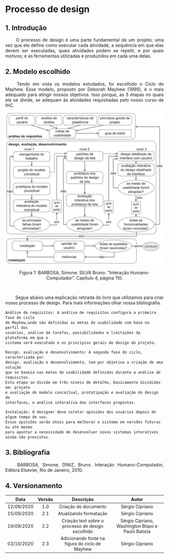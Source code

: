 # Processo de design

## 1. Introdução

<p align="justify"> &emsp;&emsp; O processo de design é uma parte fundamental de um projeto; uma vez que ele define como executar cada atividade, a sequência em que elas devem ser executadas, quais atividades podem se repetir, e por quais motivos; e as ferramentas utilizadas e produzidos em cada uma delas.</p>

## 2. Modelo escolhido

<p align="justify"> &emsp;&emsp; Tendo em vista os modelos estudados, foi escolhido o Ciclo de Mayhew. Esse modelo, proposto por Deborah Mayhew (1999), é o mais adequado para atingir nossos objetivos. Isso porque, as 3 etapas no quais ele se divide, se adequam às atividades requisitadas pelo nosso curso de IHC.</p>

<p align="center">
  <img src="https://raw.githubusercontent.com/Interacao-Humano-Computador/2020.1-BCE/edd3e519802d04e0e0b183d034c8dd47da35cdc1/docs/images/ciclo_mayhew.png">
  <p align="center">Figura 1: BARBOSA, Simone. SILVA Bruno. "Interação Humano-Computador". Capítulo 4, página 110.</p>
</p>
<br>

<p align="justify"> &emsp;&emsp; Segue abaixo uma explicação retirada do livro que utilizamos para criar nosso processo de design. Para mais informações olhar nossa bibliografia.</p>

```
Análise de requisitos: A análise de requisitos configura a primeira fase do ciclo 
de Mayhew,onde são definidas as metas de usabilidade com base no perfil dos 
usuários, análise de tarefas, possibilidades e limitações da plataforma em que o 
sistema será executado e os princípios gerais de design do projeto.
```
```
Design, avaliação e desenvolvimento: A segunda fase do ciclo, caracterizada por 
design, avaliação e desenvolvimento, tem por objetivo a criação de uma solução 
que se baseia nas metas de usabilidade definidas durante a análise de requisitos. 
Esta etapa se divide em três níveis de detalhe, basicamente divididos em: projeto
e avaliação do modelo conceitual, prototipação e avaliação do design de 
interfaces, e análise interativa das interfaces propostas.
```
```
Instalação: O designer deve coletar opiniões dos usuários depois de algum tempo de uso.
Essas opiniões serão úteis para melhorar o sistema em versões futuras ou até mesmo 
para apontar a necessidade de desenvolver novos sistemas interativos ainda não previstos.
```

## 3. Bibliografia

<p align="justify"> &emsp;&emsp; BARBOSA, Simone; DINIZ, Bruno. Interação Humano-Computador, Editora Elsevier, Rio de Janeiro, 2010. </p>

## 4. Versionamento

|Data|Versão|Descrição|Autor|
|:-:|:-:|:-:|:-:|
|12/09/2020|1.0|Criação do documento|Sérgio Cipriano|
|15/09/2020|2.1|Atualizando formatação|Sérgio Cipriano|
|19/09/2020|2.2|Criação text sobre o processo de design escolhido|Sérgio Cipriano, Washington Bispo e Paulo Batista|
|03/10/2020|2.3|Adicionando fonte na figura do ciclo de Mayhew|Sérgio Cipriano|
